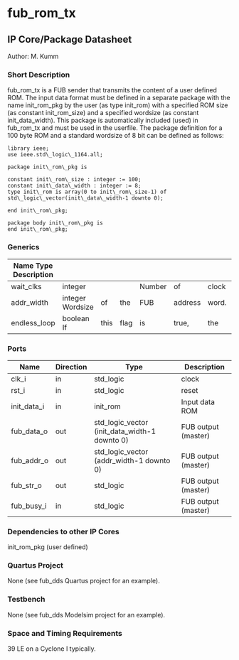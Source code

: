 # fub\_rom\_tx
## IP Core/Package Datasheet
Author: M. Kumm


### Short Description
fub\_rom\_tx is a FUB sender that transmits the content of a user defined ROM. The input data format must be defined in a separate package with the name init\_rom\_pkg by the user (as type init\_rom) with a specified ROM size (as constant init\_rom\_size) and a specified wordsize (as constant init\_data\_width). This package is automatically included (used) in fub\_rom\_tx and must be used in the userfile. The package definition for a 100 byte ROM and a standard wordsize of 8 bit can be defined as follows:

```
library ieee;
use ieee.std\_logic\_1164.all;

package init\_rom\_pkg is

constant init\_rom\_size : integer := 100;
constant init\_data\_width : integer := 8;
type init\_rom is array(0 to init\_rom\_size-1) of std\_logic\_vector(init\_data\_width-1 downto 0);

end init\_rom\_pkg;

package body init\_rom\_pkg is
end init\_rom\_pkg;
```

### Generics

| Name	Type	Description |                 |      |      |        |         |       |        |    |            |         |         |     |                |     |    |     |    |   |    |        |      |        |
|---------------------|-----------------|------|------|--------|---------|-------|--------|----|------------|---------|---------|-----|----------------|-----|----|-----|----|---|----|--------|------|--------|
| wait\_clks           | integer         |      |      | Number | of      | clock | cycles | to | be         | waited  | between | the | transmissions. | Can | be | set | to | 0 | to | enable | full | speed. |
| addr\_width          | integer	Wordsize | of   | the  | FUB    | address | word. |        |    |            |         |         |     |                |     |    |     |    |   |    |        |      |        |
| endless\_loop        | boolean	If       | this | flag | is     | true,   | the   | ROM    | is | transfered | endless | in      | a   | loop           |     |    |     |    |   |    |        |      |        |


### Ports


| Name        | Direction | Type                                          | Description         |
|-------------|-----------|-----------------------------------------------|---------------------|
| clk\_i       | in        | std\_logic                                     | clock               |
| rst\_i       | in        | std\_logic                                     | reset               |
| init\_data\_i | in        | init\_rom                                      | Input data ROM      |
| fub\_data\_o  | out       | std\_logic\_vector (init\_data\_width-1 downto 0) | FUB output (master) |
| fub\_addr\_o  | out       | std\_logic\_vector (addr\_width-1 downto 0)      | FUB output (master) |
| fub\_str\_o   | out       | std\_logic                                     | FUB output (master) |
| fub\_busy\_i  | in        | std\_logic                                     | FUB output (master) |



### Dependencies to other IP Cores
init\_rom\_pkg (user defined)

### Quartus Project
None (see fub\_dds Quartus project for an example).

### Testbench
None (see fub\_dds Modelsim project for an example).

### Space and Timing Requirements
39 LE on a Cyclone I typically.

